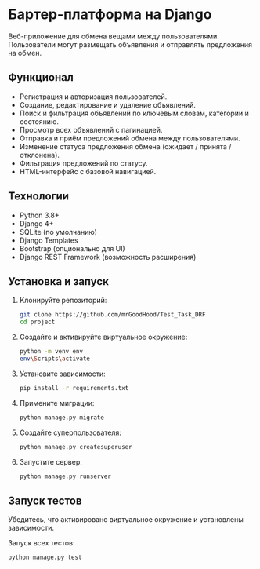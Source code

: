 # Бартер-платформа на Django

Веб-приложение для обмена вещами между пользователями. Пользователи могут размещать объявления и отправлять предложения на обмен.

## Функционал
- Регистрация и авторизация пользователей.
- Создание, редактирование и удаление объявлений.
- Поиск и фильтрация объявлений по ключевым словам, категории и состоянию.
- Просмотр всех объявлений с пагинацией.
- Отправка и приём предложений обмена между пользователями.
- Изменение статуса предложения обмена (ожидает / принята / отклонена).
- Фильтрация предложений по статусу.
- HTML-интерфейс с базовой навигацией.

## Технологии
- Python 3.8+
- Django 4+
- SQLite (по умолчанию)
- Django Templates
- Bootstrap (опционально для UI)
- Django REST Framework (возможность расширения)

## Установка и запуск

1. Клонируйте репозиторий:

   ```bash
   git clone https://github.com/mrGoodHood/Test_Task_DRF
   cd project
   ```

2. Создайте и активируйте виртуальное окружение:

   ```bash
   python -m venv env
   env\Scripts\activate
   ```

3. Установите зависимости:

   ```bash
   pip install -r requirements.txt
   ```

4. Примените миграции:

   ```bash
   python manage.py migrate
   ```

5. Создайте суперпользователя:

   ```bash
   python manage.py createsuperuser
   ```

6. Запустите сервер:

   ```bash
   python manage.py runserver
   ```

## Запуск тестов

Убедитесь, что активировано виртуальное окружение и установлены зависимости.

Запуск всех тестов:
```bash
python manage.py test